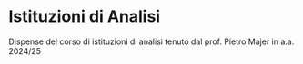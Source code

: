 # Istituzioni di Analisi
Dispense del corso di istituzioni di analisi tenuto dal prof. Pietro Majer in a.a. 2024/25